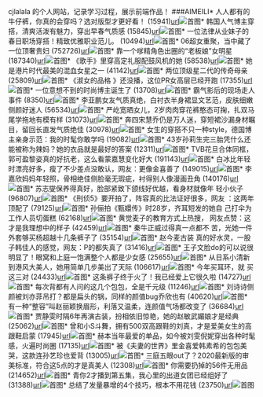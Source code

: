 cjlalala 的个人网站，记录学习过程，展示前端作品！
###AIMEILI* 人人都有的牛仔裤，你真的会穿吗？选对版型才更好看！ (15941)[url](toutiao.com/item/6814686779883389444/)![首图](//p1.pstatp.com/list/190x124/pgc-image/8b767b4d781240cfbbe05c68b08fc347)* 韩国人气博主穿搭，清爽活泼有魅力，穿出早春气质感 (15845)[url](toutiao.com/item/6814813901532692995/)![首图](//p3.pstatp.com/list/190x124/pgc-image/78291b0dcd3e46c6ad64c54862b093e8)* 一位法律从业妹子的春日职场穿搭！精致优雅职业范儿。 (10494)[url](toutiao.com/item/6815012500031930888/)![首图](//p3.pstatp.com/list/190x124/pgc-image/f4bc1338a8ee4b2f93c37c5ff1674bc7)* 06超女重聚，当中藏了一位顶奢贵妇 (752726)[url](toutiao.com/item/6812796568861671944/)![首图](//p1.pstatp.com/list/190x124/pgc-image/RvRCElE6tElNLF)* 靠一个嗲精角色出圈的“老板娘”女明星 (187340)[url](toutiao.com/item/6807505624398561799/)![首图](//p1.pstatp.com/list/190x124/pgc-image/Ru5pKqb2sQBgCM)* 《歌手》里穿高定礼服配鼓风机的她 (58538)[url](toutiao.com/item/6812330003661849102/)![首图](//p9.pstatp.com/list/190x124/pgc-image/RvJqQy2GYI7Zbr)* 她是港片时代最美的混血女星之一 (41142)[url](toutiao.com/item/6797533388212273671/)![首图](//p3.pstatp.com/list/190x124/pgc-image/RrYh7ch948N2xn)* 两位顶级星二代的传奇母亲 (25809)[url](toutiao.com/item/6808619210986488328/)![首图](//p1.pstatp.com/list/190x124/pgc-image/RuNNEet3jOY4lN)* 《淑女的品格 
》还没播，这位PR女高层已经开跑 (17355)[url](toutiao.com/item/6799712812449923592/)![首图](//p1.pstatp.com/list/190x124/pgc-image/Rs72H8CFokaWLm)* 一位意想不到的时尚博主诞生了 (13708)[url](toutiao.com/item/6813854525296738830/)![首图](//p3.pstatp.com/list/190x124/pgc-image/RvhrgiTFrmU0Hn)* 霸气影后的现场走人事件 (8350)[url](toutiao.com/item/6800455011357688328/)![首图](//p3.pstatp.com/list/190x124/pgc-image/RsIjM1Y7AbMAWR)* 李亚鹏女友气质真绝，白衬衣半身裙显文艺范，皮肤细嫩侧颜好迷人 (56534)[url](toutiao.com/item/6815433519230091779/)![首图](//p9.pstatp.com/list/dfic-imagehandler/937106f4-8525-4d66-a016-489494ed9eaf)* 严屹宽晒女儿，2岁肉肉穿花裤憨态可掬，扎双马尾学拖地有模有样 (31073)[url](toutiao.com/item/6814388202623730180/)![首图](//p1.pstatp.com/list/dfic-imagehandler/d7d9b968-b4da-4243-9256-4ba8ef3cb549)* 奔四宋慧乔仍是万人迷，穿短裙沙漏身材瞩目，留回长直发气质绝佳 (30978)[url](toutiao.com/item/6815481147644969480/)![首图](//p1.pstatp.com/list/dfic-imagehandler/59f92855-38fe-4b08-af0a-016d394fb1fc)* 女生的穿搭不只一种style，德国博主亲身示范：我的时髦你敢学吗 (19082)[url](toutiao.com/item/6814394316832637451/)![首图](//p1.pstatp.com/list/dfic-imagehandler/44438a4c-6ca3-4376-a326-612d7217dd2f)* 43岁孙莉生完三胎凭什么还能被称为辣妈？她的衣品就是最好的答案 (12311)[url](toutiao.com/item/6814393296077455875/)![首图](//p9.pstatp.com/list/dfic-imagehandler/0b6c305b-5ab9-4d59-84c6-535b1dfcef63)* TVB花旦合体同框，郭可盈黎姿真的好抗老，这么看蒙嘉慧变化好大 (191143)[url](toutiao.com/item/6808018075942650382/)![首图](//p3.pstatp.com/list/dfic-imagehandler/4b93fda5-1603-4b8d-98b7-3a6f46571605)* 白冰比年轻时漂亮好多，瘦了不少差点没敢认，网友：更像金喜善了 (149015)[url](toutiao.com/item/6807242173025616387/)![首图](//p3.pstatp.com/list/dfic-imagehandler/567ea432-89dc-402f-87ba-d081ec75ade6)* 李嘉欣妈妈年轻照，骨相绝佳侧脸毫无瑕疵，衬得别人像漫画丑角
 (140176)[url](toutiao.com/item/6805425107960332813/)![首图](//p1.pstatp.com/list/190x124/pgc-image/b9e0963a4a9e40c498a2ef74ca875091)* 苏志燮保养得真好，脸部紧致下颌线好优越，看身材就像年
轻小伙子 (96807)[url](toutiao.com/item/6812808934596805124/)![首图](//p1.pstatp.com/list/190x124/pgc-image/55879c810998439ea09de7e9ef18c82a)* 《刑侦5》要开拍了，阵容真的比法证好很多，网友
：这两年顶配了 (79125)[url](toutiao.com/item/6811334246616007181/)![首图](//p1.pstatp.com/list/190x124/pgc-image/66f086a4827b49fa92104aec10fdfb8d)* 孙俪拍《甄嬛传》时28岁，齐耳短发的她自 
己打伞为工作人员切蛋糕 (62168)[url](toutiao.com/item/6809158461230678542/)![首图](//p3.pstatp.com/list/dfic-imagehandler/807438d8-26a5-410c-a026-dd50d08d4603)* 黄觉麦子的教育方式上热搜， 
网友点赞：这才是我理想中的样子 (42459)[url](toutiao.com/item/6807604548996170252/)![首图](//p9.pstatp.com/list/190x124/pgc-image/65cfdbff7e714ef193d140d3879687f8)* 秦牛正威过得真一点都不 
苦，光她一件外套够买杨超越十几条裤子了 (35154)[url](toutiao.com/item/6815104210074337800/)![首图](//p9.pstatp.com/list/dfic-imagehandler/178db283-785f-4c6a-8679-59b6d3881f9d)* 赵今麦古装 
真的好水灵，一股子韩佳人的感觉，网友：P的都失真了 (31416)[url](toutiao.com/item/6813937398997582349/)![首图](//p9.pstatp.com/list/dfic-imagehandler/4c560428-fc7a-44dc-818a-489b670d2282)* 
王子文脸do的可以说很明显了！眼窝和上庭一饱满整个人都是少女感 (25655)[url](toutiao.com/item/6811423931514225163/)![首图](//p9.pstatp.com/list/190x124/pgc-image/c51576b339c74c8d85d8f62bd40c527d)* 从日系小清新到港风大美人，她用简单几步美出了天际 (106617)[url](toutiao.com/item/6813000509247455752/)![首图](//p3.pstatp.com/list/190x124/pgc-image/RvUPTPf3AWf6xI)* 今年买耳环，就 
买这三对 (24433)[url](toutiao.com/item/6810772906063168014/)![首图](//p3.pstatp.com/list/190x124/pgc-image/RuvJFjk7zdIa7O)* 这条裤子终于火了！我已经爱上它很久啦 (14727)[url](toutiao.com/item/6808963977427550727/)![首图](//p1.pstatp.com/list/190x124/pgc-image/RuSo3ALGt3pPY0)* 每次背都有人问的这几个包包，全是千元级 (11246)[url](toutiao.com/item/6811213837048480270/)![首图](//p1.pstatp.com/list/190x124/pgc-image/Rv2G0suDPvDNyZ)* 刘诗诗侧颜被刘亦菲吊打？都是扁头的锅，同样的颜值bug乔欣也有 (40620)[url](toutiao.com/item/6807693328994271748/)![首图](//p3.pstatp.com/list/190x124/pgc-image/8b3bba3b167d4449a693eddacdf9c04c)* 有一种“整容”叫赵丽颖换眉形，利落又温柔，连颜值气场都改变了 (36684)[url](toutiao.com/item/6809922907850932739/)![首图](//p3.pstatp.com/list/190x124/pgc-image/d56d3edfdcab4a89b69cf2c8ad20972f)* 贾静雯时隔6年再演古装，扮相依旧惊艳，她的赵敏武媚娘才是经典 (25062)[url](toutiao.com/item/6808904539291255299/)![首图](//p3.pstatp.com/list/190x124/pgc-image/cf484807ae0c4eccb2cd17b7a86dcbfd)* 曾和小S斗舞，拥有500双高跟鞋的刘真，才是爱美女生的高跟鞋启蒙 (17945)[url](toutiao.com/item/6807336582589186564/)![首图](//p1.pstatp.com/list/190x124/pgc-image/1f35e859d8ea404c93b99e6aae138c27)* 赫本当年最爱的单品，如今被刘雯倪妮穿出各种时髦感，火遍时尚圈 (17135)[url](toutiao.com/item/6812146976251970051/)![首图](//p9.pstatp.com/list/190x124/pgc-image/f704c22819bd4d40a3d6346afcf74e97)* 被《夫妻的世界》里金喜爱韩素希的包包美哭，这款连孙艺珍也爱背 (13005)[url](toutiao.com/item/6814078363624276491/)![首图](//p3.pstatp.com/list/190x124/pgc-image/5e4152c1a14e4164996434bf6975b74f)* 三庭五眼out了？2020最新版的审美标准，符合这5点的才是真美人 (12308)[url](toutiao.com/item/6814802084680958476/)![首图](//p1.pstatp.com/list/190x124/pgc-image/86a576cc69f541dcb8799665b2dbefb7)* 你需要扔掉的56件无用品 (214652)[url](toutiao.com/item/6809434485898084877/)![首图](//p1.pstatp.com/list/190x124/pgc-image/RuaDhmb1iXMVbE)* 青你2才播到第五集，我心里的出道女团已经组好了 (31388)[url](toutiao.com/item/6809036283772404231/)![首图](//p3.pstatp.com/list/190x124/pgc-image/RuTwghuGdvjWu2)* 总结了发量暴增的4个技巧，根本不用花钱 (23750)[url](toutiao.com/item/6814190096040854030/)![首图](//p1.pstatp.com/list/190x124/pgc-image/Rvhem52F7xqZ2E)

